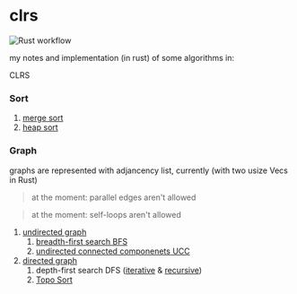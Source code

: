 # clrs
![Rust workflow](https://github.com/aradwann/clrs/actions/workflows/rust.yml/badge.svg)

my notes and implementation (in rust) of some algorithms in:

CLRS 

### Sort
   1. [merge sort](./src/sort/merge.rs)
   2. [heap sort](./src/sort/heap.rs)

### Graph
graphs are represented with adjancency list, currently (with two usize Vecs in Rust)
> at the moment: parallel edges aren't allowed 

> at the moment: self-loops aren't allowed 

   1. [undirected graph](./src/graph/undirected_graph.rs)
      1. [breadth-first search BFS](./src/graph/undirected_graph.rs#L89-L106)
      2. [undirected connected componenets UCC](./src/graph/undirected_graph.rs#L129-L154)
   2. [directed graph](./src/graph/directed_graph.rs) 
      1. depth-first search DFS ([iterative](./src/graph/directed_graph.rs#L88-L106) & [recursive](./src/graph/directed_graph.rs#L117-L129))
      2. [Topo Sort](./src/graph/directed_graph.rs#L143-L153) 
